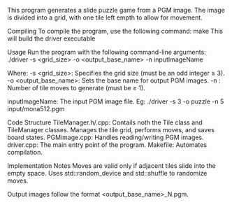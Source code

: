 This program generates a slide puzzle game from a PGM image. The image is divided into a grid, with one tile left empth to allow for movement.

Compiling
To compile the program, use the following command:
make
This will build the driver executable

Usage
Run the program with the following command-line arguments:
./driver -s <grid_size> -o <output_base_name> -n <numMoves> inputImageName

Where:
-s <grid_size>: Specifies the grid size (must be an odd integer ≥ 3).
-o <output_base_name>: Sets the base name for output PGM images.
-n <numMoves>: Number of tile moves to generate (must be ≥ 1).

inputImageName: The input PGM image file.
Eg:
./driver -s 3 -o puzzle -n 5 input/mona512.pgm

Code Structure
TileManager.h/.cpp: Contails noth the Tile class and TileManager classes. Manages the tile grid, performs moves, and saves board states.
PGMimage.cpp: Handles reading/writing PGM images.
driver.cpp: The main entry point of the program.
Makefile: Automates compilation.

Implementation Notes
Moves are valid only if adjacent tiles slide into the empty space.
Uses std::random_device and std::shuffle to randomize moves.

Output images follow the format <output_base_name>_N.pgm.
